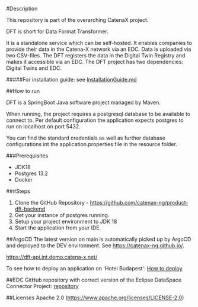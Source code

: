 #Description

This repository is part of the overarching CatenaX project.


DFT is short for Data Format Transformer.

It is a standalone service which can be self-hosted. 
It enables companies to provide their data in the Catena-X network via an EDC.
Data is uploaded via two CSV-files.  The DFT registers the data in the Digital Twin Registry and makes it accessible via an EDC.
The DFT project has two dependencies: Digital Twins and EDC.

#####For installation guide: see [InstallationGuide.md]()




##How to run

DFT is a SpringBoot Java software project managed by Maven.

When running, the project requires a postgresql database to be available to connect to. Per default configuration the application expects postgres to run on localhost on port 5432.

You can find the standard credentials as well as further database configurations int the application.properties file in the resource folder.


###Prerequisites
- JDK18
- Postgres 13.2
- Docker

###Steps
1. Clone the GitHub Repository - https://github.com/catenax-ng/product-dft-backend
2. Get your instance of postgres running.
3. Setup your project environment to JDK 18
4. Start the application from your IDE.


##ArgoCD
The latest version on main is automatically picked up by ArgoCD and deployed to the DEV environment. See https://catenax-ng.github.io/.

https://dft-api.int.demo.catena-x.net/

To see how to deploy an application on 'Hotel Budapest': 
[How to deploy](https://catenax-ng.github.io/docs/guides/how-to-deploy-an-application)

##EDC
GitHub repository with correct version of the Eclipse DataSpace Connector Project: [repository](https://github.com/catenax-ng/product-edc)

##Licenses
Apache 2.0 (https://www.apache.org/licenses/LICENSE-2.0)
